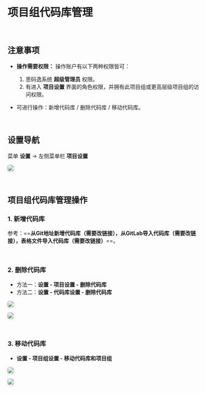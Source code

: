 # 项目组代码库管理

<br>

## 注意事项

- **操作需要权限：** 操作账户有以下两种权限皆可：
    1. 思码逸系统 **超级管理员** 权限。 
    2. 有进入 **项目设置** 界面的角色权限，并拥有此项目组或更高层级项目组的访问权限。

- 可进行操作：新增代码库 / 删除代码库 / 移动代码库。

<br>

## 设置导航

菜单 **设置** -> 左侧菜单栏 **项目设置**

<img style="border-radius: 0.3125em;
    box-shadow: 0 2px 4px 0 rgba(34,36,38,.12),0 2px 10px 0 rgba(34,36,38,.08);" src="https://release-note.oss-cn-hongkong.aliyuncs.com/img/Project_setup1.jpg" />

<br>

## 项目组代码库管理操作

### 1. 新增代码库


参考：==**从Git地址新增代码库（需要改链接），从GitLab导入代码库（需要改链接），表格文件导入代码库（需要改链接）**==。

<br>

### 2. 删除代码库

- 方法一：**设置 - 项目设置 - 删除代码库**
- 方法二：**设置 - 代码库设置 - 删除代码库**

<img style="border-radius: 0.3125em;
    box-shadow: 0 2px 4px 0 rgba(34,36,38,.12),0 2px 10px 0 rgba(34,36,38,.08);" src="https://release-note.oss-cn-hongkong.aliyuncs.com/img/Project_setup7.png" />

<img style="border-radius: 0.3125em;
    box-shadow: 0 2px 4px 0 rgba(34,36,38,.12),0 2px 10px 0 rgba(34,36,38,.08);" src="https://release-note.oss-cn-hongkong.aliyuncs.com/img/Project_setup8.png" />

<br>

### 3. 移动代码库

- **设置 - 项目组设置 - 移动代码库和项目组**

<img style="border-radius: 0.3125em;
    box-shadow: 0 2px 4px 0 rgba(34,36,38,.12),0 2px 10px 0 rgba(34,36,38,.08);" src="https://release-note.oss-cn-hongkong.aliyuncs.com/img/Project_setup9.png" />

<img style="border-radius: 0.3125em;
    box-shadow: 0 2px 4px 0 rgba(34,36,38,.12),0 2px 10px 0 rgba(34,36,38,.08);" src="https://release-note.oss-cn-hongkong.aliyuncs.com/img/Project_setup10.png" />